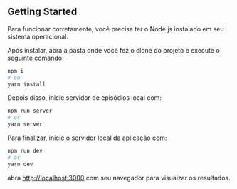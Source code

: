 ## Getting Started

Para funcionar corretamente, você precisa ter o Node.js instalado em seu sistema operacional.

Após instalar, abra a pasta onde você fez o clone do projeto e execute o seguinte comando:

```bash
npm i
# ou
yarn install
```

Depois disso, inicie servidor de episódios local com:

```bash
npm run server
# or
yarn server
```

Para finalizar, inicie o servidor local da aplicação com:

```bash
npm run dev
# or
yarn dev
```

abra [http://localhost:3000](http://localhost:3000) com seu navegador para visuaizar os resultados.